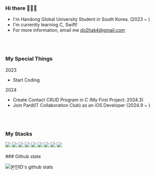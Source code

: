 <div>
<h3> Hi there 👩🏻‍💻</h3>

* I'm Handong Global University Student in South Korea. (2023 ~ )
* I'm currently learning C, Swift!
* For more information, email me do2hak4@gmail.com
  
</div>

<br>
<br>

### My Special Things
2023 <br>
* Start Coding

2024 <br>
* Create Contact CRUD Program in C (My First Project: 2024.3)
* Join Pard(IT Collaboration Club) as an iOS Developer (2024.9 ~ )

<br>
<br>

### My Stacks
<div>
  <img src="https://img.shields.io/badge/C-A8B9CC?style=for-the-badge&logo=C&logoColor=white">
  <img src="https://img.shields.io/badge/c++-00599C?style=for-the-badge&logo=c%2B%2B&logoColor=white">
  <img src="https://img.shields.io/badge/java-007396?style=for-the-badge&logo=java&logoColor=white">
  <img src="https://img.shields.io/badge/react-61DAFB?style=for-the-badge&logo=react&logoColor=black">
  <img src="https://img.shields.io/badge/html5-E34F26?style=for-the-badge&logo=html5&logoColor=white">
  <img src="https://img.shields.io/badge/css-1572B6?style=for-the-badge&logo=css3&logoColor=white">
  <img src="https://img.shields.io/badge/javascript-F7DF1E?style=for-the-badge&logo=javascript&logoColor=black">
  <img src="https://img.shields.io/badge/git-F05032?style=for-the-badge&logo=git&logoColor=white">
  <img src="https://img.shields.io/badge/github-181717?style=for-the-badge&logo=github&logoColor=white">
</div>

<br>
### Github state

![본인ID's github stats](https://github-readme-stats.vercel.app/api?username=DoHyeonhak&show_icons=true)
